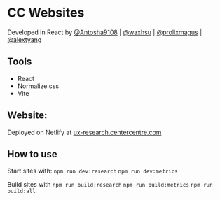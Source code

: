 # CC Websites

Developed in React by [@Antosha9108](https://github.com/Antosha9108) | [@waxhsu](https://github.com/waxhsu) | [@prolixmagus](https://github.com/prolixmagus) | [@alextyang](https://github.com/alextyang)

## Tools

-   React
-   Normalize.css
-   Vite

## Website:

Deployed on Netlify at [ux-research.centercentre.com](https://ux-research.centercentre.com/)

## How to use

Start sites with:
`npm run dev:research`
`npm run dev:metrics`

Build sites with
`npm run build:research`
`npm run build:metrics`
`npm run build:all`

